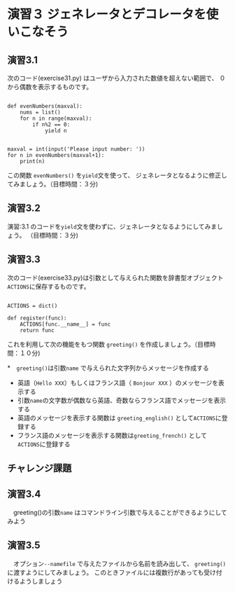 # 演習３ ジェネレータとデコレータを使いこなそう

## 演習3.1

次のコード(exercise31.py) はユーザから入力された数値を超えない範囲で、
０から偶数を表示するものです。


```

def evenNumbers(maxval):
    nums = list()
    for n in range(maxval):
        if n%2 == 0:
            yield n


maxval = int(input('Please input number: '))
for n in evenNumbers(maxval+1):
    print(n)

```

この関数 `evenNumbers()` を`yield`文を使って、
ジェネレータとなるように修正してみましょう。（目標時間：３分)


## 演習3.2
演習:3.1 のコードを`yield`文を使わずに、ジェネレータとなるようにしてみましょう。
（目標時間：３分)

## 演習3.3
次のコード(exercise33.py)は引数として与えられた関数を辞書型オブジェクト`ACTIONS`に保存するものです。


```

ACTIONS = dict()

def register(func):
    ACTIONS[func.__name__] = func
    return func
```

これを利用して次の機能をもつ関数 `greeting()` を作成しましょう。（目標時間：１０分)

 *　`greeting()`は引数`name` で与えられた文字列からメッセージを作成する
 * 英語（`Hello XXX`）もしくはフランス語（ `Bonjour XXX` ）のメッセージを表示する
 * 引数`name`の文字数が偶数なら英語、奇数ならフランス語でメッセージを表示する
 * 英語のメッセージを表示する関数は `greeting_english()` として`ACTIONS`に登録する
 * フランス語のメッセージを表示する関数は`greeting_french()` として`ACTIONS`に登録する


## チャレンジ課題

## 演習3.4

　greeting()の引数`name` はコマンドライン引数で与えることができるようにしてみよう

## 演習3.5

　オプション`--namefile` で与えたファイルから名前を読み出して、
   `greeting()`に渡すようにしてみましょう。
   このときファイルには複数行があっても受け付けるようしましょう

